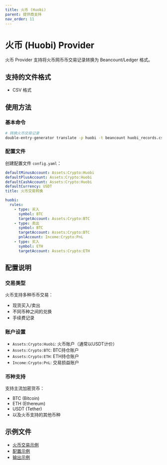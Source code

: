 ```yaml
---
title: 火币 (Huobi)
parent: 提供商支持
nav_order: 11
---
```


# 火币 (Huobi) Provider

火币 Provider 支持将火币网币币交易记录转换为 Beancount/Ledger 格式。

## 支持的文件格式

- CSV 格式

## 使用方法

### 基本命令

```bash
# 转换火币交易记录
double-entry-generator translate -p huobi -t beancount huobi_records.csv
```

### 配置文件

创建配置文件 `config.yaml`：

```yaml
defaultMinusAccount: Assets:Crypto:Huobi
defaultPlusAccount: Assets:Crypto:Huobi
defaultCashAccount: Assets:Crypto:Huobi
defaultCurrency: USDT
title: 火币交易转换

huobi:
  rules:
    - type: 买入
      symbol: BTC
      targetAccount: Assets:Crypto:BTC
    - type: 卖出
      symbol: BTC
      targetAccount: Assets:Crypto:BTC
      pnlAccount: Income:Crypto:PnL
    - type: 买入
      symbol: ETH
      targetAccount: Assets:Crypto:ETH
```

## 配置说明

### 交易类型

火币支持多种币币交易：
- 现货买入/卖出
- 不同币种之间的兑换
- 手续费记录

### 账户设置

- `Assets:Crypto:Huobi`: 火币账户（通常以USDT计价）
- `Assets:Crypto:BTC`: BTC持仓账户
- `Assets:Crypto:ETH`: ETH持仓账户
- `Income:Crypto:PnL`: 交易损益账户

### 币种支持

支持主流加密货币：
- BTC (Bitcoin)
- ETH (Ethereum)  
- USDT (Tether)
- 以及火币支持的其他币种

## 示例文件

- [火币交易示例](../../example/huobi/example-huobi-records.csv)
- [配置示例](../../example/huobi/config.yaml)
- [输出示例](../../example/huobi/example-huobi-output.beancount)